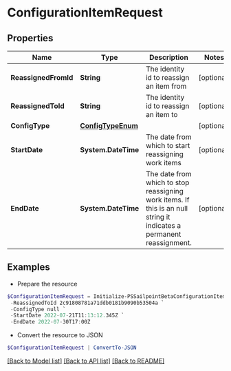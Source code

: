 # ConfigurationItemRequest
## Properties

Name | Type | Description | Notes
------------ | ------------- | ------------- | -------------
**ReassignedFromId** | **String** | The identity id to reassign an item from | [optional] 
**ReassignedToId** | **String** | The identity id to reassign an item to | [optional] 
**ConfigType** | [**ConfigTypeEnum**](ConfigTypeEnum.md) |  | [optional] 
**StartDate** | **System.DateTime** | The date from which to start reassigning work items | [optional] 
**EndDate** | **System.DateTime** | The date from which to stop reassigning work items.  If this is an null string it indicates a permanent reassignment. | [optional] 

## Examples

- Prepare the resource
```powershell
$ConfigurationItemRequest = Initialize-PSSailpointBetaConfigurationItemRequest  -ReassignedFromId 2c91808781a71ddb0181b9090b5c504e `
 -ReassignedToId 2c91808781a71ddb0181b9090b53504a `
 -ConfigType null `
 -StartDate 2022-07-21T11:13:12.345Z `
 -EndDate 2022-07-30T17:00Z
```

- Convert the resource to JSON
```powershell
$ConfigurationItemRequest | ConvertTo-JSON
```

[[Back to Model list]](../README.md#documentation-for-models) [[Back to API list]](../README.md#documentation-for-api-endpoints) [[Back to README]](../README.md)

